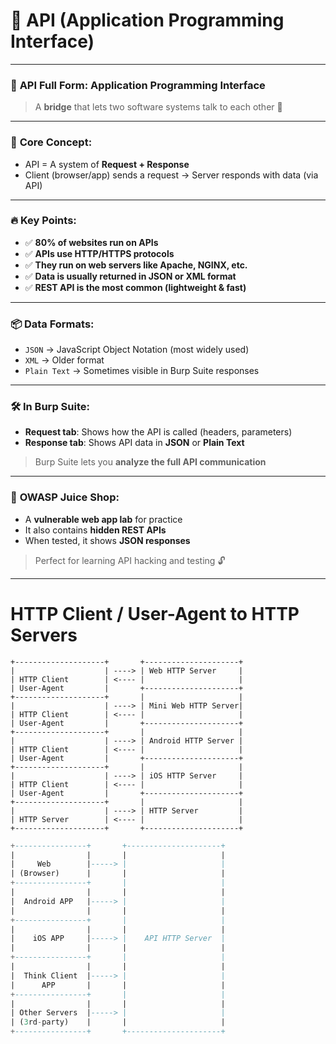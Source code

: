 
# 📘 API (Application Programming Interface)

---

### 🔹 **API Full Form**: Application Programming Interface

> A **bridge** that lets two software systems talk to each other 🔗

---

### 🧠 **Core Concept**:

* API = A system of **Request + Response**
* Client (browser/app) sends a request → Server responds with data (via API)

---

### 🔥 **Key Points**:

- ✅ **80% of websites run on APIs**
- ✅ **APIs use HTTP/HTTPS protocols**
- ✅ **They run on web servers like Apache, NGINX, etc.**
- ✅ **Data is usually returned in JSON or XML format**
- ✅ **REST API is the most common (lightweight & fast)**

---

### 📦 **Data Formats**:

* `JSON` → JavaScript Object Notation (most widely used)
* `XML` → Older format
* `Plain Text` → Sometimes visible in Burp Suite responses

---

### 🛠 **In Burp Suite**:

* **Request tab**: Shows how the API is called (headers, parameters)
* **Response tab**: Shows API data in **JSON** or **Plain Text**

> Burp Suite lets you **analyze the full API communication**

---

### 🧪 **OWASP Juice Shop**:

* A **vulnerable web app lab** for practice
* It also contains **hidden REST APIs**
* When tested, it shows **JSON responses**

> Perfect for learning API hacking and testing 🔓

---

# HTTP Client / User-Agent to HTTP Servers

```plaintext
+--------------------+       +---------------------+
|                    | ----> | Web HTTP Server     |
| HTTP Client        | <---- |                     |
| User-Agent         |       +---------------------+
+--------------------+       |                     |
|                    | ----> | Mini Web HTTP Server|
| HTTP Client        | <---- |                     |
| User-Agent         |       +---------------------+
+--------------------+       |                     |
|                    | ----> | Android HTTP Server |
| HTTP Client        | <---- |                     |
| User-Agent         |       +---------------------+
+--------------------+       |                     |
|                    | ----> | iOS HTTP Server     |
| HTTP Client        | <---- |                     |
| User-Agent         |       +---------------------+
+--------------------+       |                     |
|                    | ----> | HTTP Server         |
| HTTP Server        | <---- |                     |
+--------------------+       +---------------------+
```

```sql
+----------------+       +---------------------+
|                |       |                     |
|     Web        |-----> |                     |
| (Browser)      |       |                     |
+----------------+       |                     |
|                |       |                     |
|  Android APP   |-----> |                     |
|                |       |                     |
+----------------+       |                     |
|                |       |                     |
|    iOS APP     |-----> |    API HTTP Server  |
|                |       |                     |
+----------------+       |                     |
|                |       |                     |
|  Think Client  |-----> |                     |
|      APP       |       |                     |
+----------------+       |                     |
|                |       |                     |
| Other Servers  |-----> |                     |
| (3rd-party)    |       |                     |
+----------------+       +---------------------+

```

